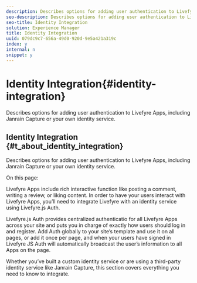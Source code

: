 ```yaml
---
description: Describes options for adding user authentication to Livefyre Apps, including Janrain Capture or your own identity service.
seo-description: Describes options for adding user authentication to Livefyre Apps, including Janrain Capture or your own identity service.
seo-title: Identity Integration
solution: Experience Manager
title: Identity Integration
uuid: 079dc9c7-656a-49d0-920d-9e5a421a319c
index: y
internal: n
snippet: y
---
```


# Identity Integration{#identity-integration}

Describes options for adding user authentication to Livefyre Apps, including Janrain Capture or your own identity service.

## Identity Integration {#t_about_identity_integration}

Describes options for adding user authentication to Livefyre Apps, including Janrain Capture or your own identity service.

On this page:

<!-- 

t_about_identity_integration.dita

 -->

Livefyre Apps include rich interactive function like posting a comment, writing a review, or liking content. In order to have your users interact with Livefyre Apps, you’ll need to integrate Livefyre with an identity service using Livefyre.js Auth.

Livefyre.js Auth provides centralized authenticatio for all Livefyre Apps across your site and puts you in charge of exactly how users should log in and register. Add Auth globally to your site’s template and use it on all pages, or add it once per page, and when your users have signed in Livefyre JS Auth will automatically broadcast the user’s information to all Apps on the page.

Whether you’ve built a custom identity service or are using a third-party identity service like Janrain Capture, this section covers everything you need to know to integrate.
